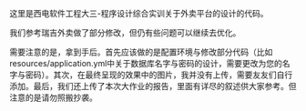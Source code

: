 这里是西电软件工程大三-程序设计综合实训关于外卖平台的设计的代码。

我们参考瑞吉外卖做了部分修改，但仍有些问题可以继续去优化。

需要注意的是，拿到手后。首先应该做的是配置环境与修改部分代码（比如resources/application.yml中关于数据库名字与密码的设计，需要更改为您的名字与密码）。其次，在最终呈现的效果中的图片，我并没有上传，需要友友们自行添加。最后，我们还上传了本次大作业的报告，里面有详尽的叙述供大家参考。但注意的是请勿照搬抄袭。
